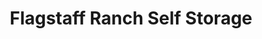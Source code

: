 ---
title: "Flagstaff Ranch Self Storage"
url: /flagstaff/flagstaff-ranch-self-storage-south-flagstaff-ranch-road/
shop: storage rental
---